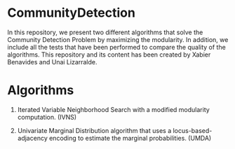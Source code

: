 # CommunityDetection

In this repository, we present two different algorithms that solve the Community Detection Problem by maximizing the modularity. In addition, we include all the tests that have been performed to compare the quality of the algorithms. This repository and its content has been created by Xabier Benavides and Unai Lizarralde.

# Algorithms

1. Iterated Variable Neighborhood Search with a modified modularity computation. (IVNS)

2. Univariate Marginal Distribution algorithm that uses a locus-based-adjacency encoding to estimate the marginal probabilities. (UMDA)
